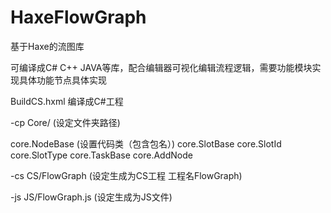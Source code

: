 # HaxeFlowGraph

基于Haxe的流图库

可编译成C#  C++  JAVA等库，配合编辑器可视化编辑流程逻辑，需要功能模块实现具体功能节点具体实现


BuildCS.hxml 编译成C#工程 

-cp Core/        (设定文件夹路径)

core.NodeBase		(设置代码类（包含包名）)
core.SlotBase
core.SlotId
core.SlotType
core.TaskBase
core.AddNode

-cs CS/FlowGraph	(设定生成为CS工程 工程名FlowGraph)

-js JS/FlowGraph.js	(设定生成为JS文件)
